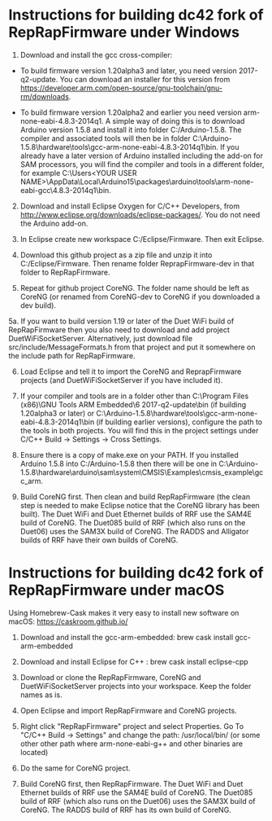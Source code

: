 Instructions for building dc42 fork of RepRapFirmware under Windows
===================================================================

1. Download and install the gcc cross-compiler:

- To build firmware version 1.20alpha3 and later, you need version 2017-q2-update. You can download an installer for this version from https://developer.arm.com/open-source/gnu-toolchain/gnu-rm/downloads.

- To build firmware version 1.20alpha2 and earlier you need version arm-none-eabi-4.8.3-2014q1. A simple way of doing this is to download Arduino version 1.5.8 and install it into folder C:/Arduino-1.5.8. The compiler and associated tools will then be in folder C:\Arduino-1.5.8\hardware\tools\gcc-arm-none-eabi-4.8.3-2014q1\bin. If you already have a later version of Arduino installed including the add-on for SAM processors, you will find the compiler and tools in a different folder, for example C:\Users\<YOUR USER NAME>\AppData\Local\Arduino15\packages\arduino\tools\arm-none-eabi-gcc\4.8.3-2014q1\bin.

2. Download and install Eclipse Oxygen for C/C++ Developers, from http://www.eclipse.org/downloads/eclipse-packages/. You do not need the Arduino add-on.

3. In Eclipse create new workspace C:/Eclipse/Firmware. Then exit Eclipse.

4. Download this github project as a zip file and unzip it into C:/Eclipse/Firmware. Then rename folder ReprapFirmware-dev in that folder to RepRapFirmware.

5. Repeat for github project CoreNG. The folder name should be left as CoreNG (or renamed from CoreNG-dev to CoreNG if you downloaded a dev build).

5a. If you want to build version 1.19 or later of the Duet WiFi build of RepRapFirmware then you also need to download and add project DuetWiFiSocketServer. Alternatively, just download file src/include/MessageFormats.h from that project and put it somewhere on the include path for RepRapFirmware.

6. Load Eclipse and tell it to import the CoreNG and ReprapFirmware projects (and DuetWiFiSocketServer if you have included it).

7. If your compiler and tools are in a folder other than C:\Program Files (x86)\GNU Tools ARM Embedded\6 2017-q2-update\bin (if building 1.20alpha3 or later) or C:\Arduino-1.5.8\hardware\tools\gcc-arm-none-eabi-4.8.3-2014q1\bin (if building earlier versions), configure the path to the tools in both projects. You will find this in the project settings under C/C++ Build -> Settings -> Cross Settings.

8. Ensure there is a copy of make.exe on your PATH. If you installed Arduino 1.5.8 into C:/Arduino-1.5.8 then there will be one in C:\Arduino-1.5.8\hardware\arduino\sam\system\CMSIS\Examples\cmsis_example\gcc_arm.

9. Build CoreNG first. Then clean and build RepRapFirmware (the clean step is needed to make Eclipse notice that the CoreNG library has been built). The Duet WiFi and Duet Ethernet builds of RRF use the SAM4E build of CoreNG. The Duet085 build of RRF (which also runs on the Duet06) uses the SAM3X build of CoreNG. The RADDS and Alligator builds of RRF have their own builds of CoreNG.

Instructions for building dc42 fork of RepRapFirmware under macOS
=================================================================

Using Homebrew-Cask makes it very easy to install new software on macOS: https://caskroom.github.io/

1. Download and install the gcc-arm-embedded: brew cask install gcc-arm-embedded

3. Download and install Eclipse for C++ : brew cask install eclipse-cpp

4. Download or clone the RepRapFirmware, CoreNG and DuetWiFiSocketServer projects into your workspace. Keep the folder names as is.

5. Open Eclipse and import RepRapFirmware and CoreNG projects.

6. Right click "RepRapFirmware" project and select Properties. Go To "C/C++ Build -> Settings" and change the path: /usr/local/bin/ (or some other other path where arm-none-eabi-g++ and other binaries are located)

7. Do the same for CoreNG project.

8. Build CoreNG first, then RepRapFirmware. The Duet WiFi and Duet Ethernet builds of RRF use the SAM4E build of CoreNG. The Duet085 build of RRF (which also runs on the Duet06) uses the SAM3X build of CoreNG. The RADDS build of RRF has its own build of CoreNG.
